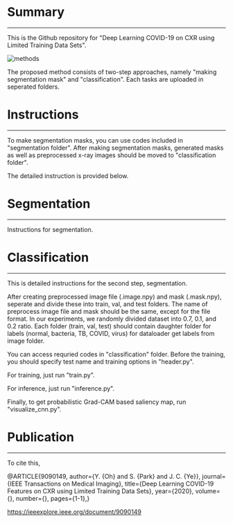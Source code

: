 # Summary
-------
This is the Github repository for "Deep Learning COVID-19 on CXR using Limited Training Data Sets".

![methods](https://user-images.githubusercontent.com/39784965/81655488-3d5de380-9471-11ea-8f4b-b18e5fda7d08.png)

The proposed method consists of two-step approaches, namely "making segmentation mask" and "classification".
Each tasks are uploaded in seperated folders.

# Instructions
-------
To make segmentation masks, you can use codes included in "segmentation folder".
After making segmentation masks, generated masks as well as preprocessed x-ray images should be moved to "classification folder".

The detailed instruction is provided below.

# Segmentation
------
Instructions for segmentation.

# Classification
------
This is detailed instructions for the second step, segmentation.

After creating preprocessed image file (.image.npy) and mask (.mask.npy), seperate and divide these into train, val, and test folders.
The name of preprocess image file and mask should be the same, except for the file format.
In our experiments, we randomly divided dataset into 0.7, 0.1, and 0.2 ratio.
Each folder (train, val, test) should contain daughter folder for labels (normal, bacteria, TB, COVID, virus) for dataloader get labels from image folder.

You can access requried codes in "classification" folder.
Before the training, you should specify test name and training options in "header.py".

For training, just run "train.py".

For inference, just run "inference.py".

Finally, to get probabilistic Grad-CAM based saliency map, run "visualize_cnn.py".

# Publication
-------
To cite this, 

@ARTICLE{9090149,
  author={Y. {Oh} and S. {Park} and J. C. {Ye}},
  journal={IEEE Transactions on Medical Imaging}, 
  title={Deep Learning COVID-19 Features on CXR using Limited Training Data Sets}, 
  year={2020},
  volume={},
  number={},
  pages={1-1},}
  
https://ieeexplore.ieee.org/document/9090149
